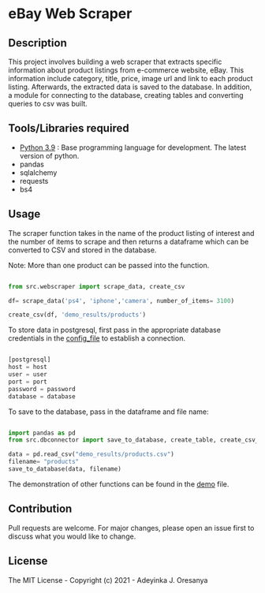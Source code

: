# eBay Web Scraper

## Description

This project involves building a web scraper that extracts specific information about product listings from e-commerce website, eBay. This information include category, title, price, image url and link to each product listing. Afterwards, the extracted data is saved to the database.
In addition,  a module for connecting to the database, creating tables and converting queries to csv was built.

## Tools/Libraries required

* [Python 3.9](https://python.org) : Base programming language for development. The latest version of python.
* pandas
* sqlalchemy
* requests
* bs4

## Usage

The scraper function takes in the name of the product listing of interest and the number of items to scrape and then returns a dataframe which can be converted to CSV and stored in the database.

Note: More than one product can be passed into the function.

```python

from src.webscraper import scrape_data, create_csv

df= scrape_data('ps4', 'iphone','camera', number_of_items= 3100)

create_csv(df, 'demo_results/products')


```

To store data in postgresql, first pass in the appropriate database credentials in the [config_file](configfile/config_file.ini) to establish a connection.

```python

[postgresql]
host = host
user = user
port = port
password = password
database = database

```

To save to the database, pass in the dataframe and file name:

```python

import pandas as pd
from src.dbconnector import save_to_database, create_table, create_csv_file

data = pd.read_csv("demo_results/products.csv")
filename= "products"
save_to_database(data, filename)

```

The demonstration of other functions can be found in the [demo](demo.py) file.

## Contribution

Pull requests are welcome. For major changes, please open an issue first to discuss what you would like to change.

## License

The MIT License - Copyright (c) 2021 - Adeyinka J. Oresanya
